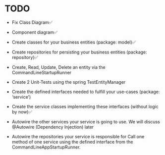 # TODO
- Fix Class Diagram✅
- Component diagram✅

- Create classes for your business entities (package: model)✅
- Create repositories for persisting your business entities (package: repository)✅
- Create, Read, Update, Delete an entity via the CommandLineStartupRunner
- Create 2 Unit-Tests using the spring TestEntityManager
- Create the defined interfaces needed to fulfill your use-cases (package: ‘service’)
- Create the service classes implementing these interfaces (without logic by now)✅
- Autowire the other services your service is going to use. We will discuss @Autowire (Dependency Injection) later
- Autowire the repositories your service is responsible for Call one method of one service using the defined interface from the CommandLineAppStartupRunner.
